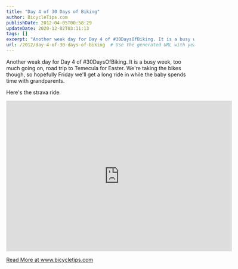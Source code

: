```yaml
---
title: "Day 4 of 30 Days of Biking"
author: BicycleTips.com
publishDate: 2012-04-05T00:58:29
updateDate: 2020-12-02T03:11:13
tags: []
excerpt: "Another weak day for Day 4 of #30DaysOfBiking. It is a busy week, too much going on, road trip to Temecula for Easter. We're taking the bikes though, so hopefully Friday we'll get a long ride in while the baby spends time with grandparents.  Here's the strava ride.   "
url: /2012/day-4-of-30-days-of-biking  # Use the generated URL with year
---
```

<p>Another weak day for Day 4 of #30DaysOfBiking. It is a busy week, too much going on, road trip to Temecula for Easter. We're taking the bikes though, so hopefully Friday we'll get a long ride in while the baby spends time with grandparents.</p>  <p>Here's the strava ride.</p>  <p><iframe allowtransparency="true" frameborder="0" height="405" scrolling="no" src="https://app.strava.com/runs/6225424/embed/766b9b7f69d7819277d1e25bd452643fee1d6d27" width="605"></iframe></p>  <a href="https://www.bicycletips.com/day-4-of-30-days-of-biking">Read More at www.bicycletips.com</a>
